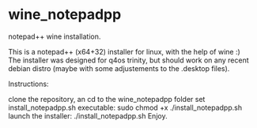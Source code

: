 # wine_notepadpp
notepad++ wine installation.  

This is a notepad++ (x64+32) installer for linux, with the help of wine :)  
The installer was designed for q4os trinity, but should work on any recent debian distro (maybe with some adjustements to the .desktop files).  
  
Instructions:  
  
clone the repository, an cd to the wine_notepadpp folder
set install_notepadpp.sh executable: sudo chmod +x ./install_notepadpp.sh
launch the installer: ./install_notepadpp.sh
Enjoy.
